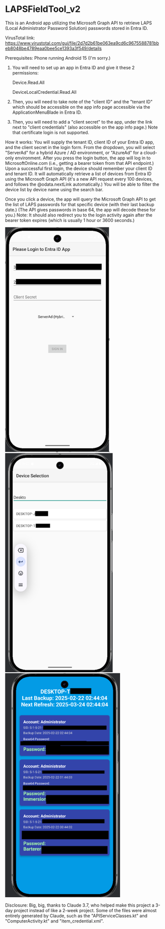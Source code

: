 # LAPSFieldTool_v2
This is an Android app utilizing the Microsoft Graph API to retrieve LAPS (Local Administrator Password Solution) passwords stored in Entra ID.

VirusTotal link: https://www.virustotal.com/gui/file/2d7d2b61be063ea9cd6c9675588781bbeb8048be4789eaa0bee5ce1393a3f549/details

Prerequisites:
Phone running Android 15 (I'm sorry.)

1. You will need to set up an app in Entra ID and give it these 2 permissions:

	Device.Read.All
	
	DeviceLocalCredential.Read.All

2. Then, you will need to take note of the "client ID" and the "tenant ID" which should be accessible on the app info page accessible via the ApplicationMenuBlade in Entra ID.

3. Then, you will need to add a "client secret" to the app, under the link next to "client credentials" (also accessible on the app info page.)
Note that certificate login is not supported.

How it works: You will supply the tenant ID, client ID of your Entra ID app, and the client secret in the login form.
From the dropdown, you will select "ServerAd" for a hybrid Azure / AD environment, or "AzureAd" for a cloud-only environment.
After you press the login button, the app will log in to MicrosoftOnline.com (i.e., getting a bearer token from that API endpoint.)
Upon a successful first login, the device should remember your client ID and tenant ID.
It will automatically retrieve a list of devices from Entra ID using the Microsoft Graph API (it's a new API request every 100 devices, and follows the @odata.nextLink automatically.)
You will be able to filter the device list by device name using the search bar.

Once you click a device, the app will query the Microsoft Graph API to get the list of LAPS passwords for that specific device (with their last backup date.) (The API gives passwords in base 64, the app will decode these for you.)
Note: It should also redirect you to the login activity again after the bearer token expires (which is usually 1 hour or 3600 seconds.)

![Screenshot of the Login Activiy, specifying a login field for tenant ID, client ID, then client secret. It has a dropdown that has currently selected "ServerAd" for a hybrid environment](Resources/LoginActivity.png)
![Screenshot of the Main Activiy, showing a list of click-able devices, and "Desktop" being typed in the search field, and two devices showing "Desktop-J" and "Desktop-T"](Resources/MainActivity.png)
![Screenshot of the Computer Activity, showing the PC name at the top, followed by timestamps for "Last Backup" and "Next Refresh", followed by 3 dark blue boxes showing LAPS password entries, with fields for "Account" (Administrator in this case), "SID", "Backup Date" (a timestamp), "Base64 password", and "Password" (which is shown in green).](Resources/ComputerActivity.png)

Disclosure: Big, big, thanks to Claude 3.7, who helped make this project a 3-day project instead of like a 2-week project. 
Some of the files were almost entirely generated by Claude, such as the "APIServiceClasses.kt" and "ComputerActivity.kt" and "item_credential.xml".
